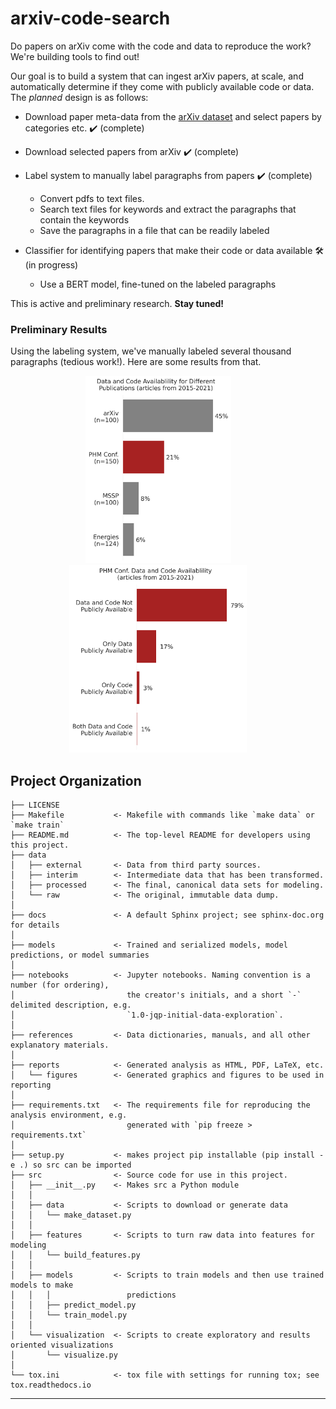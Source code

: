 arxiv-code-search
==============================

Do papers on arXiv come with the code and data to reproduce the work? We're building tools to find out!

Our goal is to build a system that can ingest arXiv papers, at scale, and automatically determine if they come with publicly available code or data. The *planned* design is as follows:

* Download paper meta-data from the [arXiv dataset](https://www.kaggle.com/datasets/Cornell-University/arxiv) and select papers by categories etc. ✔️ (complete)

* Download selected papers from arXiv ✔️ (complete)

* Label system to manually label paragraphs from papers ✔️ (complete)

  * Convert pdfs to text files.
  * Search text files for keywords and extract the paragraphs that contain the keywords
  * Save the paragraphs in a file that can be readily labeled

* Classifier for identifying papers that make their code or data available 🛠️ (in progress)

  * Use a BERT model, fine-tuned on the labeled paragraphs

This is active and preliminary research. **Stay tuned!**

### Preliminary Results
Using the labeling system, we've manually labeled several thousand paragraphs (tedious work!). Here are some results from that.

<p align="center">
  <img alt="face milling" src="./reports/figures/article_pcts_by_publisher.png" height="300px">
&nbsp; &nbsp; &nbsp; &nbsp;
  <img alt="flank wear" src="./reports/figures/article_pcts_phm_conf.png" height="300px">
&nbsp; &nbsp; &nbsp; &nbsp;
</p>



Project Organization
------------

    ├── LICENSE
    ├── Makefile           <- Makefile with commands like `make data` or `make train`
    ├── README.md          <- The top-level README for developers using this project.
    ├── data
    │   ├── external       <- Data from third party sources.
    │   ├── interim        <- Intermediate data that has been transformed.
    │   ├── processed      <- The final, canonical data sets for modeling.
    │   └── raw            <- The original, immutable data dump.
    │
    ├── docs               <- A default Sphinx project; see sphinx-doc.org for details
    │
    ├── models             <- Trained and serialized models, model predictions, or model summaries
    │
    ├── notebooks          <- Jupyter notebooks. Naming convention is a number (for ordering),
    │                         the creator's initials, and a short `-` delimited description, e.g.
    │                         `1.0-jqp-initial-data-exploration`.
    │
    ├── references         <- Data dictionaries, manuals, and all other explanatory materials.
    │
    ├── reports            <- Generated analysis as HTML, PDF, LaTeX, etc.
    │   └── figures        <- Generated graphics and figures to be used in reporting
    │
    ├── requirements.txt   <- The requirements file for reproducing the analysis environment, e.g.
    │                         generated with `pip freeze > requirements.txt`
    │
    ├── setup.py           <- makes project pip installable (pip install -e .) so src can be imported
    ├── src                <- Source code for use in this project.
    │   ├── __init__.py    <- Makes src a Python module
    │   │
    │   ├── data           <- Scripts to download or generate data
    │   │   └── make_dataset.py
    │   │
    │   ├── features       <- Scripts to turn raw data into features for modeling
    │   │   └── build_features.py
    │   │
    │   ├── models         <- Scripts to train models and then use trained models to make
    │   │   │                 predictions
    │   │   ├── predict_model.py
    │   │   └── train_model.py
    │   │
    │   └── visualization  <- Scripts to create exploratory and results oriented visualizations
    │       └── visualize.py
    │
    └── tox.ini            <- tox file with settings for running tox; see tox.readthedocs.io


--------
